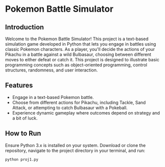 # Pokemon Battle Simulator

## Introduction

Welcome to the Pokemon Battle Simulator! This project is a text-based simulation game developed in Python that lets you engage in battles using classic Pokemon characters. As a player, you'll decide the actions of your Pikachu in a battle against a wild Bulbasaur, choosing between different moves to either defeat or catch it. This project is designed to illustrate basic programming concepts such as object-oriented programming, control structures, randomness, and user interaction.

## Features

- Engage in a text-based Pokemon battle.
- Choose from different actions for Pikachu, including Tackle, Sand Attack, or attempting to catch Bulbasaur with a Pokeball.
- Experience dynamic gameplay where outcomes depend on strategy and a bit of luck.

## How to Run

Ensure Python 3.x is installed on your system. Download or clone the repository, navigate to the project directory in your terminal, and run:

```bash
python proj1.py
```
